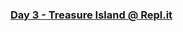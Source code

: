 
<h3><a href="https://repl.it/@1stcode/treasure-island-start#main.py" target="_blank">Day 3 - Treasure Island @ Repl.it</a></h3>

